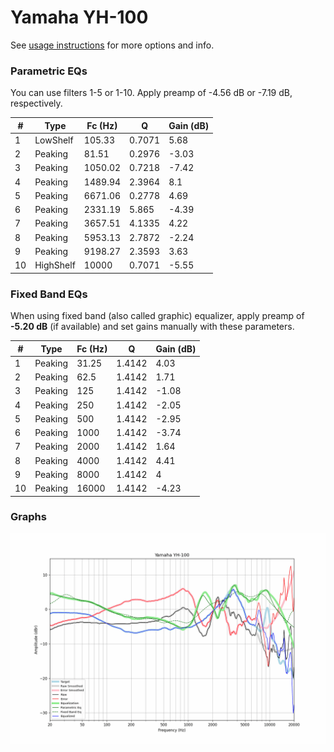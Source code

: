 # Yamaha YH-100
See [usage instructions](https://github.com/jaakkopasanen/AutoEq#usage) for more options and info.

### Parametric EQs
You can use filters 1-5 or 1-10. Apply preamp of -4.56 dB or -7.19 dB, respectively.

|   # | Type      |   Fc (Hz) |      Q |   Gain (dB) |
|-----|-----------|-----------|--------|-------------|
|   1 | LowShelf  |    105.33 | 0.7071 |        5.68 |
|   2 | Peaking   |     81.51 | 0.2976 |       -3.03 |
|   3 | Peaking   |   1050.02 | 0.7218 |       -7.42 |
|   4 | Peaking   |   1489.94 | 2.3964 |        8.1  |
|   5 | Peaking   |   6671.06 | 0.2778 |        4.69 |
|   6 | Peaking   |   2331.19 | 5.865  |       -4.39 |
|   7 | Peaking   |   3657.51 | 4.1335 |        4.22 |
|   8 | Peaking   |   5953.13 | 2.7872 |       -2.24 |
|   9 | Peaking   |   9198.27 | 2.3593 |        3.63 |
|  10 | HighShelf |  10000    | 0.7071 |       -5.55 |

### Fixed Band EQs
When using fixed band (also called graphic) equalizer, apply preamp of **-5.20 dB** (if available) and set gains manually with these parameters.

|   # | Type    |   Fc (Hz) |      Q |   Gain (dB) |
|-----|---------|-----------|--------|-------------|
|   1 | Peaking |     31.25 | 1.4142 |        4.03 |
|   2 | Peaking |     62.5  | 1.4142 |        1.71 |
|   3 | Peaking |    125    | 1.4142 |       -1.08 |
|   4 | Peaking |    250    | 1.4142 |       -2.05 |
|   5 | Peaking |    500    | 1.4142 |       -2.95 |
|   6 | Peaking |   1000    | 1.4142 |       -3.74 |
|   7 | Peaking |   2000    | 1.4142 |        1.64 |
|   8 | Peaking |   4000    | 1.4142 |        4.41 |
|   9 | Peaking |   8000    | 1.4142 |        4    |
|  10 | Peaking |  16000    | 1.4142 |       -4.23 |

### Graphs
![](./Yamaha%20YH-100.png)
